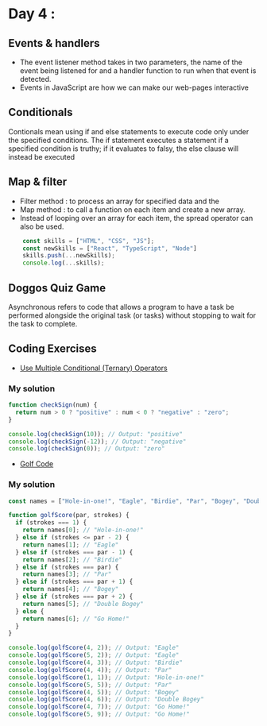 # Day 4 : 
## Events & handlers

- The event listener method takes in two parameters, the name of the event being listened for and a handler function to run when that event is detected.
- Events in JavaScript are how we can make our web-pages interactive

## Conditionals
Contionals mean using if and else statements to execute code only under the specified conditions. The if statement executes a statement if a specified condition is truthy; if it evaluates to falsy, the else clause will instead be executed
## Map & filter
 - Filter method : to process an array for specified data and the 
 - Map method : to call a function on each item and create a new array.
- Instead of looping over an array for each item, the spread operator can also be used.
```javascript
    const skills = ["HTML", "CSS", "JS"];
    const newSkills = ["React", "TypeScript", "Node"]
    skills.push(...newSkills);
    console.log(...skills);
```
## Doggos Quiz Game

Asynchronous refers to code that allows a program to have a task be performed alongside the original task (or tasks) without stopping to wait for the task to complete.
## Coding Exercises
- [Use Multiple Conditional (Ternary) Operators
](https://www.freecodecamp.org/learn/javascript-algorithms-and-data-structures/basic-javascript/use-multiple-conditional-ternary-operators)
### My solution
```javascript
function checkSign(num) {
  return num > 0 ? "positive" : num < 0 ? "negative" : "zero";
}

console.log(checkSign(10)); // Output: "positive"
console.log(checkSign(-12)); // Output: "negative"
console.log(checkSign(0)); // Output: "zero"

```
- [Golf Code
](https://www.freecodecamp.org/learn/javascript-algorithms-and-data-structures/basic-javascript/golf-code)
### My solution

```javascript
const names = ["Hole-in-one!", "Eagle", "Birdie", "Par", "Bogey", "Double Bogey", "Go Home!"];

function golfScore(par, strokes) {
  if (strokes === 1) {
    return names[0]; // "Hole-in-one!"
  } else if (strokes <= par - 2) {
    return names[1]; // "Eagle"
  } else if (strokes === par - 1) {
    return names[2]; // "Birdie"
  } else if (strokes === par) {
    return names[3]; // "Par"
  } else if (strokes === par + 1) {
    return names[4]; // "Bogey"
  } else if (strokes === par + 2) {
    return names[5]; // "Double Bogey"
  } else {
    return names[6]; // "Go Home!"
  }
}

console.log(golfScore(4, 2)); // Output: "Eagle"
console.log(golfScore(5, 2)); // Output: "Eagle"
console.log(golfScore(4, 3)); // Output: "Birdie"
console.log(golfScore(4, 4)); // Output: "Par"
console.log(golfScore(1, 1)); // Output: "Hole-in-one!"
console.log(golfScore(5, 5)); // Output: "Par"
console.log(golfScore(4, 5)); // Output: "Bogey"
console.log(golfScore(4, 6)); // Output: "Double Bogey"
console.log(golfScore(4, 7)); // Output: "Go Home!"
console.log(golfScore(5, 9)); // Output: "Go Home!"

```
